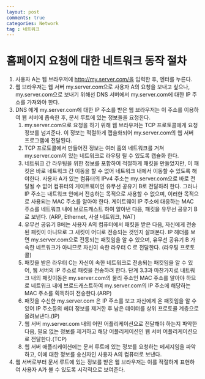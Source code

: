 ```yaml
---
layout: post
comments: true
categories: Network
tag : 네트워크
---
```




# 홈페이지 요청에 대한 네트워크 동작 절차

1. 사용자 A는 웹 브라우저에 http://my.server.com/을 입력한 후, 엔터를 누른다.
2. 웹 브라우저는 웹 서버 my.server.com으로 사용자 A의 요청을 보내고 싶으나, my.server.com으로 보내기 위해선 DNS 서버에서 my.server.com에 대한 IP 주소를 가져와야 한다.
3. DNS 에게 my.server.com에 대한 IP 주소를 받은 웹 브라우저는 이 주소를 이용하여 웹 서버에 좁속한 후, 문서 루트에 있는 정보들을 요청한다.
   1. my.server.com으로 요청을 하기 위해 웹 브라우저는 TCP 프로토콜에게 요청 정보를 넘겨준다. 이 정보는 적절하게 캡슐화되어 my.server.com의 웹 서버 프로그램에 전달된다.
   2. TCP 프로토콜에서 만들어진 정보는 여러 홉의 네트워크를 거쳐 my.server.com이 있는 네트워크로 라우팅 될 수 있도록 캡슐화 한다.
   3. 네트워크 간 라우팅을 위한 정보를 포함하여 적절하게 패킷을 만들었지만, 이 패킷은 바로 네트워크 간 이동을 할 수 없어 네트워크 내에서 이동할 수 있도록 해야한다. 사용자 A가 있는 컴퓨터의 IPv4 주소는 my.server.com으로 바로 전달될 수 없어 컴퓨터의 게이트웨이인 유무선 공유기 B로 전달하려 한다. 그러나 IP 주소는 내트워크 안에서 전송하는 목적으로 사용할 수 없으며, 이러한 목적으로 사용되는 MAC 주소를 알아야 한다. 게이트웨이 IP 주소에 대응하는 MAC 주소를 네트워크 내에 브로드캐스트 하여 알아낸 다음, 패킷을 유무선 공유기 B로 보낸다. (ARP, Ethernet, 사설 네트워크, NAT)
   4. 유무선 공유기 B에는 사용자 A의 컴퓨터에서 패킷을 받은 다음, 자신에게 전송된 패킷이 아니므로 그 새킷이 어디로 전송되는 것인지 살펴본다. IP 헤더를 보면 my.server.com으로 전동되는 패킷임을 알 수 있으며, 유무선 공유기 B 가 속한 네트워크가 아니므로 자신이 속한 라우터 C 로 전달한다. (라우팅 프로토콜)
   5. 패킷을 받은 라우터 C는 자신이 속한 네트워크로 전송되는 패킷임을 알 수 있어, 웹 서버의 IP 주소로 패킷을 전송하려 한다. 단계 3.3과 마찬가지로 내트워크 내의 패킷이동은 my.server.com의 물리 주소인 MAC 주소를 알아야 하므로 네트워크 내에 브로드캐스트하여 my.server.com의 IP 주소에 해당하는 MAC 주소를 획득하여 전송한다.(ARP)
   6. 패킷을 수신한 my.server.com 은 IP 주소를 보고 자신에게 온 패킷임을 알 수 있어 IP 주소등의 헤더 정보를 제거한 후 남은 데이터를 상위 프로토콜 계층으로 올려보낸다.(IP)
   7. 웹 서버 my.server.com 내의 어떤 어플리케이션으로 전달해야 하는지 파악한 다음, 필요 없는 정보를 제거하고 해당 어플리케이션인 웹 서버 어플리케이션으로 전달한다.(TCP)
   8. 웹 서버 애플리케이션에는 문서 루트에 있는 정보를 요청하는 메세지임을 파악하고, 이에 대한 정보를 송신자인 사용자 A의 컴퓨터로 보낸다.
4. 웹 서버로부터 문서 루트에 있는 정보를 받은 웹 브라우저는 이를 적절하게 표현하여 사용자 A가 볼 수 있도록 시각적으로 보여준다.